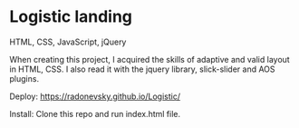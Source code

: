# Logistic landing

HTML, CSS, JavaScript, jQuery

When creating this project, I acquired the skills of adaptive and valid layout in HTML, CSS.
I also read it with the jquery library, slick-slider and AOS plugins.

Deploy: https://radonevsky.github.io/Logistic/

Install:
Clone this repo and run index.html file.
